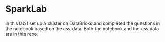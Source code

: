 # SparkLab

In this lab I set up a cluster on DataBricks and completed the questions in the notebook based on the csv data. Both the notebook and the csv data are in this repo.
